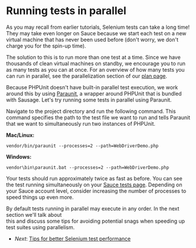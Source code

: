 Running tests in parallel
=====

As you may recall from earlier tutorials, Selenium tests can take a long
time! They may take even longer on Sauce because we start each test
on a new virtual machine that has never been used before (don't worry, we don't charge you for the spin-up time).

The solution to this is to run more than one test at a time. Since we have thousands of
clean virtual machines on standby, we encourage you to run as many tests
as you can at once. For an overview of how many tests you can run in parallel, see the parallelization section of our
[plan page](http://saucelabs.com/pricing).

Because PHPUnit doesn't have built-in parallel test execution, we work
around this by using [Paraunit](http://github.com/jlipps/paraunit), a wrapper around PHPUnit that is bundled with Sausage. 
Let's try running some tests in parallel using Paraunit. 

Navigate to the project directory and run the following command. This command specifies the path to the test file 
we want to run and tells Paraunit that we want to simultaneously run two instances of PHPUnit.

**Mac/Linux:**

    vendor/bin/paraunit --processes=2 --path=WebDriverDemo.php

**Windows:**

    vendor\bin\paraunit.bat --processes=2 --path=WebDriverDemo.php

Your tests should run approximately twice as fast as before. You can see the test running simultaneously on your
[Sauce tests page](https://saucelabs.com/tests/). Depending on your Sauce account level, 
consider increasing the number of processes to speed things up even more.

By default tests running in parallel may 
execute in any order. In the next section we'll talk about  
this and discuss some tips for avoiding potential snags when speeding up
test suites using parallelism.

* _Next_: [Tips for better Selenium test performance](https://github.com/saucelabs/php-tutorial/blob/master/07-Tips.md)

